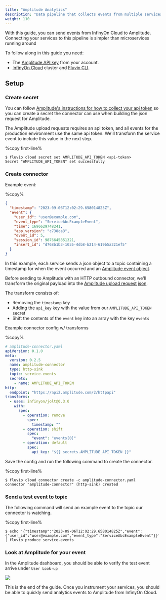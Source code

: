 ```yaml
---
title: "Amplitude Analytics"
description: "Data pipeline that collects events from multiple services and sends them to Amplitude."
weight: 110
---
```


With this guide, you can send events from InfinyOn Cloud to Amplitude. Connecting your services to this pipeline is simpler than microservices running around

To follow along in this guide you need:
* The [Amplitude API key](https://www.docs.developers.amplitude.com/analytics/find-api-credentials/) from your account.
* [InfinyOn Cloud] cluster and [Fluvio CLI].

## Setup

### Create secret

You can follow [Amplitude's instructions for how to collect your api token](https://www.docs.developers.amplitude.com/analytics/find-api-credentials/) so you can create a secret the connector can use when building the json request for Amplitude.

The Amplitude upload requests requires an api token, and all events for the production environment use the same api token. We'll transform the service event to include this value in the next step.


%copy first-line%
```
$ fluvio cloud secret set AMPLITUDE_API_TOKEN <api-token>
Secret "AMPLITUDE_API_TOKEN" set successfully
```

### Create connector

Example event:

%copy%
```json
{
  "timestamp": "2023-09-06T12:02:29.658014825Z",
  "event": {
    "user_id": "user@example.com",
    "event_type": "ServiceAbcExampleEvent",
    "time": 1696629748241,
    "app_version": "c738ca3",
    "event_id": 5,
    "session_id": 9876645851321,
    "insert_id": "d768b1b3-1055-4db8-b214-619b5a321ef5"
  }
}
```

In this example, each service sends a json object to a topic containing a timestamp for when the event occurred and an [Amplitude event object](https://www.docs.developers.amplitude.com/analytics/apis/http-v2-api/#keys-for-the-event-argument).

Before sending to Amplitude with an HTTP outbound connector, we'll transform the original payload into the [Amplitude upload request json](https://www.docs.developers.amplitude.com/analytics/apis/http-v2-api/#upload-request-body-parameters).

The transform consists of:
* Removing the `timestamp` key
* Adding the `api_key` key with the value from our `AMPLITUDE_API_TOKEN` secret
* Shift the contents of the `event` key into an array with the key `events`

Example connector config w/ transforms

%copy%
```yaml
# amplitude-connector.yaml
apiVersion: 0.1.0
meta:
  version: 0.2.5
  name: amplitude-connector 
  type: http-sink
  topic: service-events
  secrets:
    - name: AMPLITUDE_API_TOKEN
http:
  endpoint: "https://api2.amplitude.com/2/httpapi"
transforms:
  - uses: infinyon/jolt@0.3.0
    with:
      spec:
        - operation: remove
          spec:
            timestamp: ""
        - operation: shift
          spec:
            "event": "events[0]"
        - operation: default
          spec:
            api_key: "${{ secrets.AMPLITUDE_API_TOKEN }}"
```

Save the config and run the following command to create the connector.

%copy first-line%
```shell
$ fluvio cloud connector create -c amplitude-connector.yaml
connector "amplitude-connector" (http-sink) created
```

### Send a test event to topic

The following command will send an example event to the topic our connector is watching.

%copy first-line%
```shell
$ echo '{"timestamp":"2023-09-06T12:02:29.658014825Z","event":{"user_id":"user@example.com","event_type":"ServiceAbcExampleEvent"}}' | fluvio produce service-events
```

### Look at Amplitude for your event

In the Amplitude dashboard, you should be able to verify the test event arrive under `User Look-up`

<img src="/docs/images/amplitude/amplitude-example-event.png">

This is the end of the guide. Once you instrument your services, you should be able to quickly send analytics events to Amplitude from InfinyOn Cloud.

[InfinyOn Cloud]: https://infinyon.cloud/signup
[Fluvio CLI]: https://www.fluvio.io/download